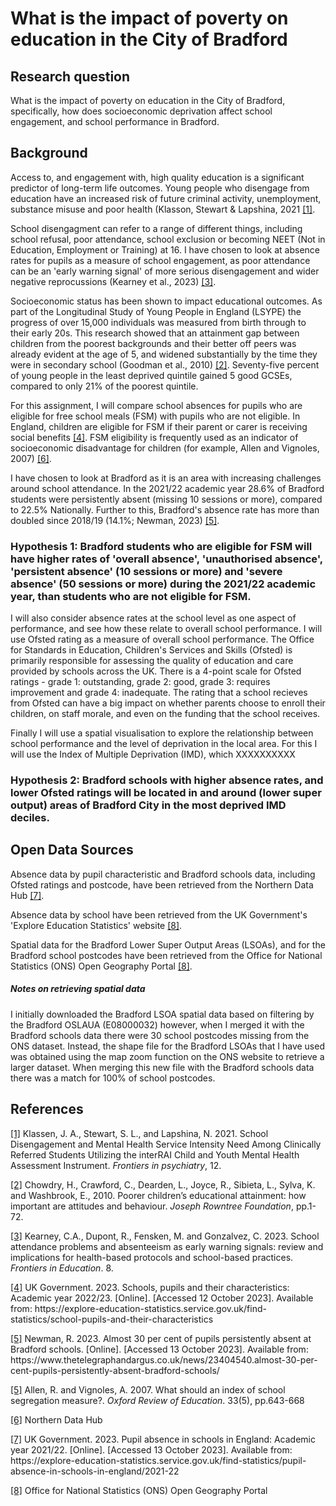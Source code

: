 # What is the impact of poverty on education in the City of Bradford

## Research question
What is the impact of poverty on education in the City of Bradford, specifically, how does socioeconomic deprivation affect school engagement, and school performance in Bradford. 

## Background
Access to, and engagement with, high quality education is a significant predictor of long-term life outcomes. Young people who disengage from education have an increased risk of future criminal activity, unemployment, substance misuse and poor health (Klasson, Stewart & Lapshina, 2021 <a href="#ref1">[1]</a>. 

School disengagment can refer to a range of different things, including school refusal, poor attendance, school exclusion or becoming NEET (Not in Education, Employment or Training) at 16. I have chosen to look at absence rates for pupils as a measure of school engagement, as poor attendance can be an 'early warning signal' of more serious disengagement and wider negative reprocussions (Kearney et al., 2023) <a href="#ref3">[3]</a>. 

Socioeconomic status has been shown to impact educational outcomes. As part of the Longitudinal Study of Young People in England (LSYPE) the progress of over 15,000 individuals was measured from birth through to their early 20s. This research showed that an attainment gap between children from the poorest backgrounds and their better off peers was already evident at the age of 5, and widened substantially by the time they were in secondary school (Goodman et al., 2010) <a href="#ref2">[2]</a>. Seventy-five percent of young people in the least deprived quintile gained 5 good GCSEs, compared to only 21% of the poorest quintile. 

For this assignment, I will compare school absences for pupils who are eligible for free school meals (FSM) with pupils who are not eligible. In England, children are eligible for FSM if their parent or carer is receiving social benefits <a href="#ref4">[4]</a>. FSM eligibility is frequently used as an indicator of socioeconomic disadvantage for children (for example, Allen and Vignoles, 2007) <a href="#ref5">[6]</a>. 

I have chosen to look at Bradford as it is an area with increasing challenges around school attendance. In the 2021/22 academic year 28.6% of Bradford students were persistently absent (missing 10 sessions or more), compared to 22.5% Nationally. Further to this, Bradford's absence rate has more than doubled since 2018/19 (14.1%; Newman, 2023) <a href="#ref4">[5]</a>. 

### Hypothesis 1: Bradford students who are eligible for FSM will have higher rates of 'overall absence', 'unauthorised absence', 'persistent absence' (10 sessions or more) and 'severe absence' (50 sessions or more) during the 2021/22 academic year, than students who are not eligible for FSM. 

I will also consider absence rates at the school level as one aspect of performance, and see how these relate to overall school performance. I will use Ofsted rating as a measure of overall school performance. The Office for Standards in Education, Children's Services and Skills (Ofsted) is primarily responsible for assessing the quality of education and care provided by schools across the UK. There is a 4-point scale for Ofsted ratings - grade 1: outstanding, grade 2: good, grade 3: requires improvement and grade 4: inadequate. The rating that a school recieves from Ofsted can have a big impact on whether parents choose to enroll their children, on staff morale, and even on the funding that the school receives. 

Finally I will use a spatial visualisation to explore the relationship between school performance and the level of deprivation in the local area. For this I will use the Index of Multiple Deprivation (IMD), which XXXXXXXXXX


### Hypothesis 2: Bradford schools with higher absence rates, and lower Ofsted ratings will be located in and around (lower super output) areas of Bradford City in the most deprived IMD deciles. 



## Open Data Sources
Absence data by pupil characteristic and Bradford schools data, including Ofsted ratings and postcode, have been retrieved from the Northern Data Hub <a href="#ref6">[7]</a>. 

Absence data by school have been retrieved from the UK Government's 'Explore Education Statistics' website <a href="#ref7">[8]</a>.

Spatial data for the Bradford Lower Super Output Areas (LSOAs), and for the Bradford school postcodes have been retrieved from the Office for National Statistics (ONS) Open Geography Portal <a href="#ref7">[8]</a>. 

##### Notes on retrieving spatial data
I initially downloaded the Bradford LSOA spatial data based on filtering by the Bradford OSLAUA (E08000032) however, when I merged it with the Bradford schools data there were 30 school postcodes missing from the ONS dataset. Instead, the shape file for the Bradford LSOAs that I have used was obtained using the map zoom function on the ONS website to retrieve a larger dataset. When merging this new file with the Bradford schools data there was a match for 100% of school postcodes. 


## References

<p><a href="https://www.ncbi.nlm.nih.gov/pmc/articles/PMC8685215/#:~:text=School%20problems%20during%20childhood%20and,and%20school%20dropout%20(17)">[1]</a> Klassen, J. A., Stewart, S. L., and Lapshina, N. 2021. School Disengagement and Mental Health Service Intensity Need Among Clinically Referred Students Utilizing the interRAI Child and Youth Mental Health Assessment Instrument. <i>Frontiers in psychiatry</i>, 12.</p>

<p><a href="https://www.jrf.org.uk/sites/default/files/jrf/migrated/files/poorer-children-education-full.pdf">[2]</a> Chowdry, H., Crawford, C., Dearden, L., Joyce, R., Sibieta, L., Sylva, K. and Washbrook, E., 2010. Poorer children’s educational attainment: how important are attitudes and behaviour. <i>Joseph Rowntree Foundation</i>, pp.1-72.</p>

<p><a href="https://www.frontiersin.org/articles/10.3389/feduc.2023.1253595/full">[3]</a> Kearney, C.A., Dupont, R., Fensken, M. and Gonzalvez, C. 2023. School attendance problems and absenteeism as early warning signals: review and implications for health-based protocols and school-based practices. <i>Frontiers in Education</i>. 8. </p>

<p><a href="https://explore-education-statistics.service.gov.uk/find-statistics/school-pupils-and-their-characteristics">[4]</a> UK Government. 2023. Schools, pupils and their characteristics: Academic year 2022/23. [Online]. [Accessed 12 October 2023]. Available from: https://explore-education-statistics.service.gov.uk/find-statistics/school-pupils-and-their-characteristics </p>

<p><a href="https://www.thetelegraphandargus.co.uk/news/23404540.almost-30-per-cent-pupils-persistently-absent-bradford-schools/">[5]</a> Newman, R. 2023. Almost 30 per cent of pupils persistently absent at Bradford schools. [Online]. [Accessed 13 October 2023]. Available from: https://www.thetelegraphandargus.co.uk/news/23404540.almost-30-per-cent-pupils-persistently-absent-bradford-schools/</p>

<p><a href="https://www.tandfonline.com/doi/full/10.1080/03054980701366306?casa_token=6SEt_25VLtoAAAAA%3AjaCLjzy7UOchJYXlhUjfp42k6jGEehIczK9S5WqHSggLZwua1yxenu6pwSVM69D9Oua0R7W6NUku">[5]</a> Allen, R. and Vignoles, A. 2007. What should an index of school segregation measure?. <i>Oxford Review of Education</i>. 33(5), pp.643-668</p>

<p><a href="https://datahub.bradford.gov.uk/ebase/datahubext.eb?search=Bradford+Council+census+results+2021&ebd=0&ebp=10&ebz=2_1697028992340">[6]</a> Northern Data Hub</p>

<p><a href="https://explore-education-statistics.service.gov.uk/find-statistics/pupil-absence-in-schools-in-england/2021-22">[7]</a> UK Government. 2023. Pupil absence in schools in England: Academic year 2021/22. [Online]. [Accessed 13 October 2023]. Available from: https://explore-education-statistics.service.gov.uk/find-statistics/pupil-absence-in-schools-in-england/2021-22 </p>

<p><a href="https://geoportal.statistics.gov.uk">[8]</a> Office for National Statistics (ONS) Open Geography Portal</p>
